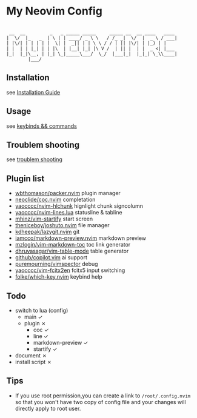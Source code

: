 My Neovim Config
===
```

 __  __         _   _ _____ _____     _____ __  __ ____   ____ 
|  \/  |_   _  | \ | | ____/ _ \ \   / /_ _|  \/  |  _ \ / ___|
| |\/| | | | | |  \| |  _|| | | \ \ / / | || |\/| | |_) | |    
| |  | | |_| | | |\  | |__| |_| |\ V /  | || |  | |  _ <| |___ 
|_|  |_|\__, | |_| \_|_____\___/  \_/  |___|_|  |_|_| \_\\____|
        |___/                                                  
```

Installation
---
see [Installation Guide](./document/install.md)

Usage
---
see [keybinds && commands](./document/usage.md)

Troublem shooting
---
see [troublem shooting](./document/debug.md)

Plugin list
---
- [wbthomason/packer.nvim](https://github.com/wbthomason/packer.nvim) plugin manager
- [neoclide/coc.nvim](https://github.com/neoclide/coc.nvim) completation
- [yaocccc/nvim-hlchunk](https://github.com/yaocccc/nvim-hlchunk) hignlight chunk signcolumn
- [yaocccc/nvim-lines.lua](https://github.com/yaocccc/nvim-lines.lua) statusline & tabline
- [mhinz/vim-startify](https://github.com/mhinz/vim-startify) start screen
- [theniceboy/joshuto.nvim](https://github.com/theniceboy/joshuto.nvim) file manager
- [kdheepak/lazygit.nvim](https://github.com/kdheepak/lazygit.nvim) git
- [iamcco/markdown-preview.nvim](https://github.com/iamcco/markdown-preview.nvim) markdown preview
- [mzlogin/vim-markdown-toc](https://github.com/mzlogin/vim-markdown-toc) toc link generator
- [dhruvasagar/vim-table-mode](https://github.com/dhruvasagar/vim-table-mode) table generator
- [github/copilot.vim](https://github.com/github/copilot.vim) ai support
- [puremourning/vimspector](https://github.com/puremourning/vimspector) debug
- [yaocccc/vim-fcitx2en](https://github.com/yaocccc/vim-fcitx2en) fcitx5 input switching
- [folke/which-key.nvim](https://github.com/folke/which-key.nvim) keybind help

Todo
---

- switch to lua (config)
  - main ✓
  - plugin ✗
    - coc ✓
    - line ✓
    - markdown-preview ✓
    - startify ✓
- document ✗
- install script ✗

Tips
---
- If you use root permission,you can create a link to ```/root/.config.nvim``` so that you won't have two copy of config file and your changes will directly apply to root user.
